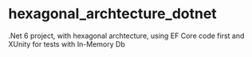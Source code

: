 # hexagonal_archtecture_dotnet
.Net 6 project, with hexagonal archtecture, using EF Core code first and XUnity for tests with In-Memory Db
